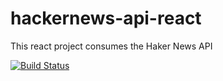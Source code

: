 # hackernews-api-react
This react project consumes the Haker News API

[![Build Status](https://travis-ci.com/ywalakamar/hackernews-api-react.svg?branch=develop)](https://travis-ci.com/ywalakamar/hackernews-api-react)